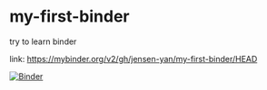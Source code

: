 # my-first-binder
try to learn binder

link: https://mybinder.org/v2/gh/jensen-yan/my-first-binder/HEAD

[![Binder](https://mybinder.org/badge_logo.svg)](https://mybinder.org/v2/gh/jensen-yan/my-first-binder/HEAD)
